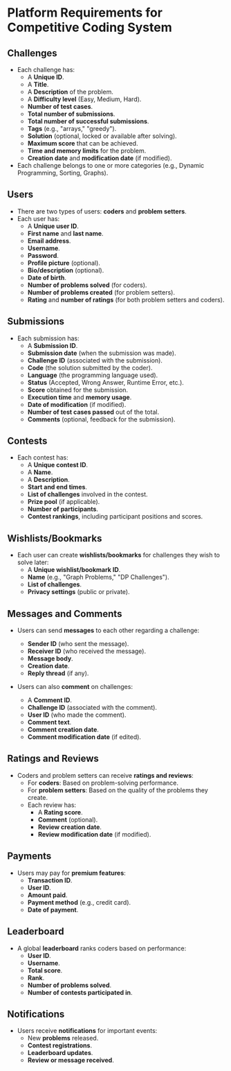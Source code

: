 # Platform Requirements for Competitive Coding System

## Challenges

- Each challenge has:
  - A **Unique ID**.
  - A **Title**.
  - A **Description** of the problem.
  - A **Difficulty level** (Easy, Medium, Hard).
  - **Number of test cases**.
  - **Total number of submissions**.
  - **Total number of successful submissions**.
  - **Tags** (e.g., "arrays," "greedy").
  - **Solution** (optional, locked or available after solving).
  - **Maximum score** that can be achieved.
  - **Time and memory limits** for the problem.
  - **Creation date** and **modification date** (if modified).
- Each challenge belongs to one or more categories (e.g., Dynamic Programming, Sorting, Graphs).

## Users

- There are two types of users: **coders** and **problem setters**.
- Each user has:
  - A **Unique user ID**.
  - **First name** and **last name**.
  - **Email address**.
  - **Username**.
  - **Password**.
  - **Profile picture** (optional).
  - **Bio/description** (optional).
  - **Date of birth**.
  - **Number of problems solved** (for coders).
  - **Number of problems created** (for problem setters).
  - **Rating** and **number of ratings** (for both problem setters and coders).

## Submissions

- Each submission has:
  - A **Submission ID**.
  - **Submission date** (when the submission was made).
  - **Challenge ID** (associated with the submission).
  - **Code** (the solution submitted by the coder).
  - **Language** (the programming language used).
  - **Status** (Accepted, Wrong Answer, Runtime Error, etc.).
  - **Score** obtained for the submission.
  - **Execution time** and **memory usage**.
  - **Date of modification** (if modified).
  - **Number of test cases passed** out of the total.
  - **Comments** (optional, feedback for the submission).

## Contests

- Each contest has:
  - A **Unique contest ID**.
  - A **Name**.
  - A **Description**.
  - **Start and end times**.
  - **List of challenges** involved in the contest.
  - **Prize pool** (if applicable).
  - **Number of participants**.
  - **Contest rankings**, including participant positions and scores.

## Wishlists/Bookmarks

- Each user can create **wishlists/bookmarks** for challenges they wish to solve later:
  - A **Unique wishlist/bookmark ID**.
  - **Name** (e.g., "Graph Problems," "DP Challenges").
  - **List of challenges**.
  - **Privacy settings** (public or private).

## Messages and Comments

- Users can send **messages** to each other regarding a challenge:

  - **Sender ID** (who sent the message).
  - **Receiver ID** (who received the message).
  - **Message body**.
  - **Creation date**.
  - **Reply thread** (if any).

- Users can also **comment** on challenges:
  - A **Comment ID**.
  - **Challenge ID** (associated with the comment).
  - **User ID** (who made the comment).
  - **Comment text**.
  - **Comment creation date**.
  - **Comment modification date** (if edited).

## Ratings and Reviews

- Coders and problem setters can receive **ratings and reviews**:
  - For **coders**: Based on problem-solving performance.
  - For **problem setters**: Based on the quality of the problems they create.
  - Each review has:
    - A **Rating score**.
    - **Comment** (optional).
    - **Review creation date**.
    - **Review modification date** (if modified).

## Payments

- Users may pay for **premium features**:
  - **Transaction ID**.
  - **User ID**.
  - **Amount paid**.
  - **Payment method** (e.g., credit card).
  - **Date of payment**.

## Leaderboard

- A global **leaderboard** ranks coders based on performance:
  - **User ID**.
  - **Username**.
  - **Total score**.
  - **Rank**.
  - **Number of problems solved**.
  - **Number of contests participated in**.

## Notifications

- Users receive **notifications** for important events:
  - New **problems** released.
  - **Contest registrations**.
  - **Leaderboard updates**.
  - **Review or message received**.
